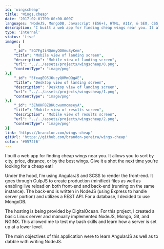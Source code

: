 ```yaml
---
id: 'wingscheap'
title: 'Wings.cheap'
date: '2017-02-01T00:00:00.000Z'
languages: 'NodeJS, MongoDB, Javascript (ES6+), HTML, A11Y, & SEO, CSS'
description: 'I built a web app for finding cheap wings near you. It allows you to sort by city, price, distance, or by the best wings. Give it a shot the next time you''re looking for a cheap eat!'
type: 'Internal'
status: 'Live'
images: [
      {
	"_id": "5G7FgIiNQAmyQO0mu8yKem",
	"title": "Mobile view of landing screen",
	"description": "Mobile view of landing screen",
	"url": "../../assets/projects/wingscheap/0.png",
	"contentType": "image/png"
},{
	"_id": "5fxagEO5J6ucyQ0MmQQgAE",
	"title": "Desktop view of landing screen",
	"description": "Desktop view of landing screen",
	"url": "../../assets/projects/wingscheap/1.png",
	"contentType": "image/png"
},{
	"_id": "3Eh8HFBZBKUcwummomseyA",
	"title": "Mobile view of results screen",
	"description": "Mobile view of results screen",
	"url": "../../assets/projects/wingscheap/2.png",
	"contentType": "image/png"
}]
link: 'https://branclon.com/wings-cheap'
gitUrl: 'https://github.com/brandon-pereira/wings-cheap'
color: '#0572f6'
---
```


I built a web app for finding cheap wings near you. It allows you to sort by city, price, distance, or by the best wings. Give it a shot the next time you're looking for a cheap eat!

Under the hood, I'm using AngularJS and SCSS to render the front-end. It goes through GulpJS to create production (minified) files as well as enabling live reload on both front-end and back-end (running on the same instance). The back-end is written in NodeJS (using Express to handle server portion) and utilizes a REST API. For a database, I decided to use MongoDB.

The hosting is being provided by DigitalOcean. For this project, I created a basic Linux server and manually implemented NodeJS, Mongo, Git, and NGINX. This allowed me to test my bash skills and learn how a server is set up at a lower level.

The main objectives of this application were to learn AngularJS as well as to dabble with writing NodeJS.
